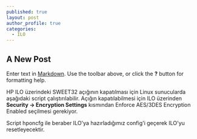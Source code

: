 ```yaml
---
published: true
layout: post
author_profile: true
categories:
  - ILO
---
```

## A New Post

Enter text in [Markdown](http://daringfireball.net/projects/markdown/). Use the toolbar above, or click the **?** button for formatting help.

HP ILO üzerindeki SWEET32 açığının kapatılması için Linux sunucularda aşağıdaki script çalıştırılabilir. Açığın kapatılabilmesi için ILO üzerinden **Security -> Encryption Settings** kısmından Enforce AES/3DES Encryption Enabled seçilmesi gerekiyor.

Script hponcfg ile beraber ILO'ya hazırladığımız config'i geçerek ILO'yu resetleyecektir.

